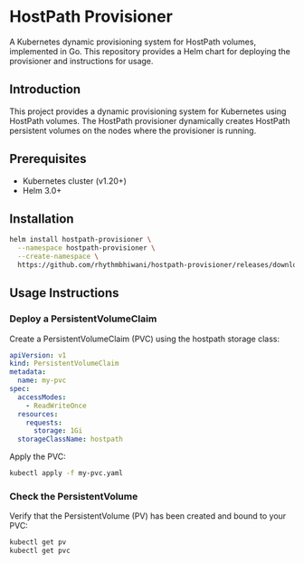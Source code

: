 # HostPath Provisioner

A Kubernetes dynamic provisioning system for HostPath volumes, implemented in Go. This repository provides a Helm chart for deploying the provisioner and instructions for usage.

## Introduction

This project provides a dynamic provisioning system for Kubernetes using HostPath volumes. The HostPath provisioner dynamically creates HostPath persistent volumes on the nodes where the provisioner is running.

## Prerequisites

- Kubernetes cluster (v1.20+)
- Helm 3.0+

## Installation

```bash
helm install hostpath-provisioner \
  --namespace hostpath-provisioner \
  --create-namespace \
  https://github.com/rhythmbhiwani/hostpath-provisioner/releases/download/hostpath-provisioner-v1.0.0/hostpath-provisioner-v1.0.0.tgz
```

## Usage Instructions

### Deploy a PersistentVolumeClaim

Create a PersistentVolumeClaim (PVC) using the hostpath storage class:

```yaml
apiVersion: v1
kind: PersistentVolumeClaim
metadata:
  name: my-pvc
spec:
  accessModes:
    - ReadWriteOnce
  resources:
    requests:
      storage: 1Gi
  storageClassName: hostpath
```

Apply the PVC:

```bash
kubectl apply -f my-pvc.yaml
```

### Check the PersistentVolume

Verify that the PersistentVolume (PV) has been created and bound to your PVC:

```bash
kubectl get pv
kubectl get pvc
```
